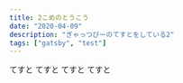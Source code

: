 ```yaml
---
title: 2こめのとうこう
date: "2020-04-09"
description: "ぎゃっつびーのてすとをしている2"
tags: ["gatsby", "test"]
---
```


てすと
てすと
てすと
てすと